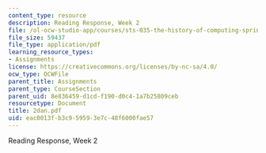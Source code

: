 ```yaml
---
content_type: resource
description: Reading Response, Week 2
file: /ol-ocw-studio-app/courses/sts-035-the-history-of-computing-spring-2004/eac0013fb3c959593e7c48f6000fae57_2dan.pdf
file_size: 59437
file_type: application/pdf
learning_resource_types:
- Assignments
license: https://creativecommons.org/licenses/by-nc-sa/4.0/
ocw_type: OCWFile
parent_title: Assignments
parent_type: CourseSection
parent_uid: 8e836459-d1cd-f190-d0c4-1a7b25809ceb
resourcetype: Document
title: 2dan.pdf
uid: eac0013f-b3c9-5959-3e7c-48f6000fae57
---
```

Reading Response, Week 2